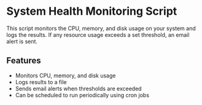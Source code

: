 # System Health Monitoring Script


This script monitors the CPU, memory, and disk usage on your system and logs the results. If any resource usage exceeds a set threshold, an email alert is sent.

## Features
- Monitors CPU, memory, and disk usage
- Logs results to a file
- Sends email alerts when thresholds are exceeded
- Can be scheduled to run periodically using cron jobs

